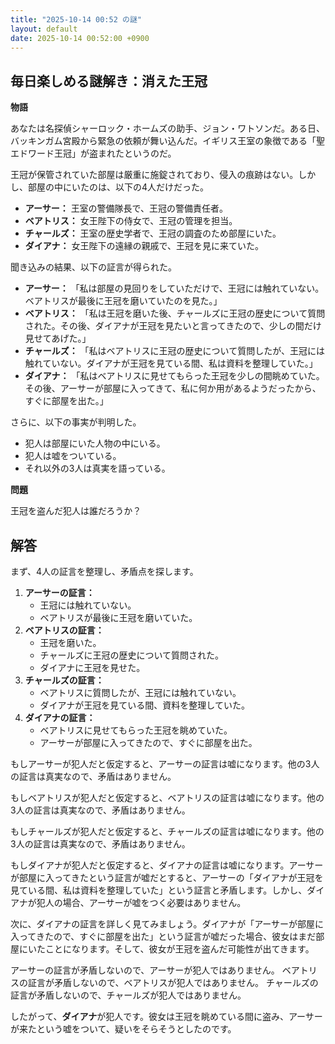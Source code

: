 ```yaml
---
title: "2025-10-14 00:52 の謎"
layout: default
date: 2025-10-14 00:52:00 +0900
---
```

## 毎日楽しめる謎解き：消えた王冠

**物語**

あなたは名探偵シャーロック・ホームズの助手、ジョン・ワトソンだ。ある日、バッキンガム宮殿から緊急の依頼が舞い込んだ。イギリス王室の象徴である「聖エドワード王冠」が盗まれたというのだ。

王冠が保管されていた部屋は厳重に施錠されており、侵入の痕跡はない。しかし、部屋の中にいたのは、以下の4人だけだった。

*   **アーサー：** 王室の警備隊長で、王冠の警備責任者。
*   **ベアトリス：** 女王陛下の侍女で、王冠の管理を担当。
*   **チャールズ：** 王室の歴史学者で、王冠の調査のため部屋にいた。
*   **ダイアナ：** 女王陛下の遠縁の親戚で、王冠を見に来ていた。

聞き込みの結果、以下の証言が得られた。

*   **アーサー：** 「私は部屋の見回りをしていただけで、王冠には触れていない。ベアトリスが最後に王冠を磨いていたのを見た。」
*   **ベアトリス：** 「私は王冠を磨いた後、チャールズに王冠の歴史について質問された。その後、ダイアナが王冠を見たいと言ってきたので、少しの間だけ見せてあげた。」
*   **チャールズ：** 「私はベアトリスに王冠の歴史について質問したが、王冠には触れていない。ダイアナが王冠を見ている間、私は資料を整理していた。」
*   **ダイアナ：** 「私はベアトリスに見せてもらった王冠を少しの間眺めていた。その後、アーサーが部屋に入ってきて、私に何か用があるようだったから、すぐに部屋を出た。」

さらに、以下の事実が判明した。

*   犯人は部屋にいた人物の中にいる。
*   犯人は嘘をついている。
*   それ以外の3人は真実を語っている。

**問題**

王冠を盗んだ犯人は誰だろうか？

## 解答

まず、4人の証言を整理し、矛盾点を探します。

1.  **アーサーの証言：**
    *   王冠には触れていない。
    *   ベアトリスが最後に王冠を磨いていた。
2.  **ベアトリスの証言：**
    *   王冠を磨いた。
    *   チャールズに王冠の歴史について質問された。
    *   ダイアナに王冠を見せた。
3.  **チャールズの証言：**
    *   ベアトリスに質問したが、王冠には触れていない。
    *   ダイアナが王冠を見ている間、資料を整理していた。
4.  **ダイアナの証言：**
    *   ベアトリスに見せてもらった王冠を眺めていた。
    *   アーサーが部屋に入ってきたので、すぐに部屋を出た。

もしアーサーが犯人だと仮定すると、アーサーの証言は嘘になります。他の3人の証言は真実なので、矛盾はありません。

もしベアトリスが犯人だと仮定すると、ベアトリスの証言は嘘になります。他の3人の証言は真実なので、矛盾はありません。

もしチャールズが犯人だと仮定すると、チャールズの証言は嘘になります。他の3人の証言は真実なので、矛盾はありません。

もしダイアナが犯人だと仮定すると、ダイアナの証言は嘘になります。アーサーが部屋に入ってきたという証言が嘘だとすると、アーサーの「ダイアナが王冠を見ている間、私は資料を整理していた」という証言と矛盾します。しかし、ダイアナが犯人の場合、アーサーが嘘をつく必要はありません。

次に、ダイアナの証言を詳しく見てみましょう。ダイアナが「アーサーが部屋に入ってきたので、すぐに部屋を出た」という証言が嘘だった場合、彼女はまだ部屋にいたことになります。そして、彼女が王冠を盗んだ可能性が出てきます。

アーサーの証言が矛盾しないので、アーサーが犯人ではありません。
ベアトリスの証言が矛盾しないので、ベアトリスが犯人ではありません。
チャールズの証言が矛盾しないので、チャールズが犯人ではありません。

したがって、**ダイアナ**が犯人です。彼女は王冠を眺めている間に盗み、アーサーが来たという嘘をついて、疑いをそらそうとしたのです。
